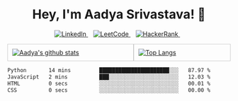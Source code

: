 <h1 align='center'>
    Hey, I'm Aadya Srivastava! 👋
</h1>

<p align='center'>
    <a href="https://www.linkedin.com/in/aadya28">
        <img alt="LinkedIn" src="https://img.shields.io/badge/linkedin-%230077B5.svg?&style=for-the-badge&logo=linkedin&logoColor=white" />
    </a>&nbsp;&nbsp;
    <a href="https://leetcode.com/Aadya_Srivastava/">
        <img alt="LeetCode" src="https://img.shields.io/badge/-LeetCode-FFA116?style=for-the-badge&logo=LeetCode&logoColor=black"/>
    </a>&nbsp;&nbsp;
    <a href="https://www.hackerrank.com/aadyasri123?hr_r=1">
        <img alt="HackerRank" src="https://img.shields.io/badge/-Hackerrank-2EC866?style=for-the-badge&logo=HackerRank&logoColor=white"/>
    </a>&nbsp;&nbsp;
</p>

<div style="display: flex; flex-direction: row;">
    <div style="flex-grow: 1; border: 1px solid #ccc; padding: 10px;">
        <a href="https://github.com/aadya28">
            <img src="https://github-readme-stats.vercel.app/api?username=aadya28" alt="Aadya's github stats" />
        </a>
    </div>
    <div style="flex-grow: 1; border: 1px solid #ccc; padding: 10px;">
        <a href="https://github.com/aadya28">
            <img src="https://github-readme-stats.vercel.app/api/top-langs/?username=aadya28" alt="Top Langs" />
        </a>
    </div>
</div>

<!--START_SECTION:waka-->

```txt
Python       14 mins         ██████████████████████░░░   87.97 %
JavaScript   2 mins          ███░░░░░░░░░░░░░░░░░░░░░░   12.03 %
HTML         0 secs          ░░░░░░░░░░░░░░░░░░░░░░░░░   00.01 %
CSS          0 secs          ░░░░░░░░░░░░░░░░░░░░░░░░░   00.00 %
```

<!--END_SECTION:waka-->